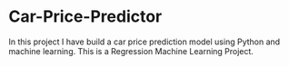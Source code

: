 # Car-Price-Predictor
In this project I have build a car price prediction model using Python and machine learning.  This is a Regression Machine Learning Project.
